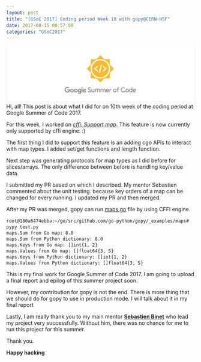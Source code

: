 ```yaml
---
layout: post
title: "[GSoC 2017] Coding period Week 10 with gopy@CERN-HSF"
date: 2017-08-15 00:57:00
categories: "GSoC2017"
---
```

![GSoC2017](/images/googlesummerofcode.png)
Hi, all!
This post is about what I did for on 10th week of the coding period at Google Summer of Code 2017.

For this week, I worked on [*cffi: Support map*](https://github.com/go-python/gopy/issues/135).
This feature is now currently only supported by cffi engine. :)

The first thing I did to support this feature is an adding cgo APIs to interact with map types.
I added set/get functions and length function.

Next step was generating protocols for map types as I did before for slices/arrays. The only difference between before is handling key/value data.

I submitted my PR based on which I described. My mentor Sebastien commented about the unit testing. because key orders of a map can be changed for every running.
I updated my PR and then merged.

After my PR was merged, gopy can run [maps.go](https://github.com/go-python/gopy/blob/master/_examples/maps/maps.go) file by using CFFI engine.

````
root@180a6474ebba:~/go/src/github.com/go-python/gopy/_examples/maps# pypy test.py 
maps.Sum from Go map: 8.0
maps.Sum from Python dictionary: 8.0
maps.Keys from Go map: []int{1, 2}
maps.Values from Go map: []float64{3, 5}
maps.Keys from Python dictionary: []int{1, 2}
maps.Values from Python dictionary: []float64{3, 5}
````

This is my final work for Google Summer of Code 2017. I am going to upload a final report and epilog of this summer project soon.

However, my contribution for gopy is not the end. There is more thing that we should do for gopy to use in production mode. I will talk about it in my final report

Lastly, I am really thank you to my main mentor [**Sebastien Binet**](https://github.com/sbinet) who lead my project very successfully. Without him, there was no chance for me to run this project for this summer.

Thank you.

**Happy hacking**